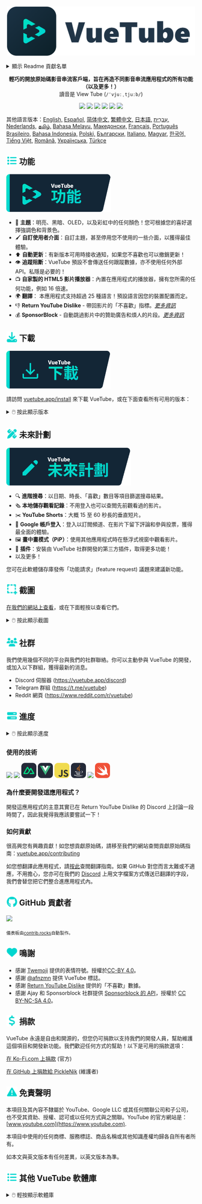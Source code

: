 <p align="center">
    <a href="https://vuetube.app/">
    <picture>
      <source 
        srcset="https://raw.githubusercontent.com/VueTubeApp/.github/main/readme_assets/dark/VueTube.svg"
        media="(prefers-color-scheme: dark)"
      />
      <img 
        src="https://raw.githubusercontent.com/VueTubeApp/.github/main/readme_assets/light/VueTube.svg" 
        alt="VueTube icon"
        width="500"
       />
    </picture>
  </a>
  </br>
  <details>
  <summary>顯示 Readme 貢獻名單</summary>

<sub>標誌：<a href="https://github.com/afnzmn">@afnzmn</a></sub> </br>
<sub>繁體中文 Readme 貢獻者：<a href="https://github.com/404-Program-not-found">@404-Program-not-found</a> 和 <a href="https://github.com/nokanol45">@nokanol45</a></sub>

  </details>

<p align="center">
<strong>輕巧的開放原始碼影音串流客戶端，旨在再造不同影音串流應用程式的所有功能（以及更多！）</strong>
</br>
讀音是 View Tube (<code>/ˈvjuːˌtjuːb/</code>)
</p>

<p align="center">
  <a href="https://github.com/VueTubeApp/VueTube/blob/main/LICENSE" alt="License"><img src="https://img.shields.io/github/license/VueTubeApp/VueTube"></img></a>
  <a href="https://github.com/VueTubeApp/VueTube/actions/workflows/ci.yml" alt="CI"><img src="https://github.com/VueTubeApp/VueTube/actions/workflows/ci.yml/badge.svg"></img></a>
  <a href="https://reddit.com/r/vuetube" alt="Reddit"><img src="https://img.shields.io/reddit/subreddit-subscribers/vuetube?label=r%2FVuetube&logo=reddit&logoColor=white"></img></a>
  <a href="https://t.me/VueTube" alt="Telegram"><img src="https://img.shields.io/endpoint?label=VueTube&url=https%3A%2F%2Ftelegram-badge-4mbpu8e0fit4.runkit.sh%2F%3Furl%3Dhttps%3A%2F%2Ft.me%2FVuetube"></img></a>
  <a href="https://discord.gg/7P8KJrdd5W" alt="Discord"><img src="https://img.shields.io/discord/946587366242533377?label=Discord&style=flat&logo=discord&logoColor=white"></img></a>
  <a href="https://twitter.com/VueTubeApp" alt="Twitter"><img src="https://img.shields.io/twitter/follow/VueTubeApp?label=Follow&style=flat&logo=twitter"></img></a>
</p>

其他語言版本：[English,](../readme.md) [Español,](/readme/readme.es.md) [简体中文,](/readme/readme.zh-hans.md) [繁體中文,](/readme/readme.zh-hant.md) [日本語,](/readme/readme.ja.md) [עִברִית,](/readme/readme.he.md) [Nederlands,](/readme/readme.nl.md) [தமிழ்,](/readme/readme.ta.md) [Bahasa Melayu,](/readme/readme.ms.md) [Македонски,](/readme/readme.mk.md) [Français,](/readme/readme.fr.md) [Português Brasileiro,](/readme/readme.pt-br.md) [Bahasa Indonesia,](/readme/readme.id.md) [Polski,](/readme/readme.pl.md) [Български,](/readme/readme.bg.md) [Italiano,](/readme/readme.it.md) [Magyar,](/readme/readme.hu.md) [한국어,](/readme/readme.kr.md) [Tiếng Việt,](/readme/readme.vi.md) [Română,](/readme/readme.ro.md) [Українська,](/readme/readme.ua.md) [Türkçe](/readme/readme.tr.md/)

<h2 align="left">
<sub>
<img  src="../resources/readme_icon_features.png"
      height="30"
      width="30">
</sub>
功能
</h2>

<img src="../resources/readme-zh-hant/Features.zh-hant.svg" alt="VueTube icon" height="100"/>

- 🎨 **主題**：明亮、黑暗、OLED，以及彩虹中的任何顏色！您可根據您的喜好選擇強調色和背景色。
- 🖌️ **自訂使用者介面**：自訂主題，甚至停用您不使用的一些介面，以獲得最佳體驗。
- ⬆️ **自動更新**：有新版本可用時接收通知，如果您不喜歡也可以撤銷更新！
- 👁️ **追蹤阻斷**：VueTube 預設不會傳送任何跟蹤數據，亦不使用任何外部 API。私隱是必要的！
- 📺 **自家製的 HTML5 影片播放器**：內置在應用程式的播放器，擁有您所需的任何功能，例如 16 倍速。
- 🌍 **翻譯**： 本應用程式支持超過 25 種語言！預設語言因您的裝置配置而定。
- 👎 **Return YouTube Dislike** - 帶回影片的「不喜歡」指標。[_更多資訊_](https://returnyoutubedislike.com)
- 💰 **SponsorBlock** - 自動跳過影片中的贊助廣告和煩人的片段。[_更多資訊_](https://sponsor.ajay.app)

<h2 align="left">
<sub>
<img  src="../resources/readme_icon_install.png"
      height="30"
      width="30">
</sub>
下載
</h2>

<img src="../resources/readme-zh-hant/Install.zh-hant.svg" alt="VueTube icon" height="100"/>

請訪問 [vuetube.app/install](https://www.vuetube.app/install) 來下載 VueTube，或在下面查看所有可用的版本：

<details>
  <summary>🖱️ 按此顯示版本</summary>
<br />

### Android

| <a href=https://nightly.link/VueTubeApp/VueTube/workflows/ci/main/android.zip><img id="im" width="200" src=../resources/getunstable.png></a> | <a href=https://github.com/VueTubeApp/VueTube/releases/tag/0.4.2><img id="im" width="200" src=../resources/getcanary.png></a> | <a href=https://vuetube.app/install><img id="im" width="200" src=../resources/getstable.png></a> |
| -------------------------------------------------------------------------------------------------------------------------------------------- | ----------------------------------------------------------------------------------------------------------------------------- | ------------------------------------------------------------------------------------------------ |
| 有最新的功能，並且經常有更新，但 bug 也最常見。                                                                                              | bug 比 unstable 較少，功能也比 stable 稍新。                                                                                  | 暫時未有 Stable 版本可用。                                                                       |

### iOS

| <a href=https://nightly.link/VueTubeApp/VueTube/workflows/ci/main/iOS.zip><img id="im" width="200" src=../resources/getunstable.png></a> | <a href=https://cdn.discordapp.com/attachments/949908267855921163/972164558930198528/VueTube-Canary-May-6-2022.ipa><img id="im" width="200" src=../resources/getcanary.png></a> | <a href=https://vuetube.app/install><img id="im" width="200" src=../resources/getstable.png></a> |
| ---------------------------------------------------------------------------------------------------------------------------------------- | ------------------------------------------------------------------------------------------------------------------------------------------------------------------------------- | ------------------------------------------------------------------------------------------------ |
| 有最新的功能，並且經常有更新，但 bug 也最常見。                                                                                          | bug 比 unstable 較少，功能也比 stable 稍新。                                                                                                                                    | 暫時未有 Stable 版本可用。                                                                       |

</details>

<h2 align="left">
<sub>
<img  src="../resources/readme_icon_plans.png"
      height="30"
      width="30">
</sub>
未來計劃
</h2>

<img src="../resources/readme-zh-hant/Plans.zh-hant.svg" alt="VueTube icon" height="100"/>

- 🔍 **進階搜尋**：以日期、時長、「喜歡」數目等項目篩選搜尋結果。
- 🗞️ **本地儲存觀看記錄**：不用登入也可以查閲先前觀看過的影片。
- ✂️ **YouTube Shorts**：大概 15 至 60 秒長的垂直短片。
- 🧑 **Google 帳戶登入**：登入以訂閲頻道、在影片下留下評論和參與投票，獲得最全面的體驗。
- 🖼️ **畫中畫模式（PiP）**：使用其他應用程式時在懸浮式視窗中觀看影片。
- 🧩 **插件**：安裝由 VueTube 社群開發的第三方插件，取得更多功能！
- 以及更多！

您可在此軟體儲存庫發佈「功能請求」(feature request) 議題來建議新功能。

<h2 align="left">
<sub>
<img  src="../resources/readme_icon_screenshots.png"
      height="30"
      width="30">
</sub>
截圖
</h2>

[在我們的網站上查看](https://www.vuetube.app/info/screenshots)，或在下面輕按以查看它們。

<details>
  <summary> 🖱️ 按此顯示截圖  </summary>
<br />
  
<img src="https://vuetube.app/wtch.png" width="400">
<img src="https://vuetube.app/stng.png" width="400">
<img src="https://vuetube.app/srch.png" width="400">
     
</details>

<h2 align="left">
<sub>
<img  src="../resources/readme_icon_community.png"
      height="30"
      width="30">
</sub>
社群
</h2>

我們使用幾個不同的平台與我們的社群聯絡。你可以主動參與 VueTube 的開發，或加入以下群組，獲得最新的消息。

- Discord 伺服器 (https://vuetube.app/discord)
- Telegram 群組 (https://t.me/vuetube)
- Reddit 網頁 (https://www.reddit.com/r/vuetube)

<h2 align="left">
<sub>
<img  src="../resources/readme_icon_progress.png"
      height="30"
      width="30">
</sub>
進度
</h2>

<details>
  <summary> 🖱️ 按此顯示進度 </summary>

 <br>
 
**一般** | **播放器** | [**提取器**](https://github.com/VueTubeApp/VueTube-Extractor) |
:-: | :-: | :-: |
🟢 評論 (100%) | 🟢 播放 / 暫停 (100%) | 🟢 自動完成搜尋 (100%) |
🟢 描述 (100%) | 🟢 輕按顯示／隱藏控制項目 (100%) | 🟢 主頁 (100%) |
🟢 主頁 (100%) | 🟠 進度條／滑動條 (80%) | 🟢 搜尋 (100%)
🟢 內置 RYD (100%) | 🟠 全螢幕 (80%) | 🟠 影片資訊 (60%) |
🟢 主題 (100%) | 🟠 畫質選擇 (50%) | 🔴 頻道 (0%) |
🟢 觀看頁 (100%) | 🔴 迷你播放器 (0%) | 🔴 評論 (0%) |
🟠 內置 Sponsorblock (95%) | 🔴 背景播放 (0%) | 🔴 即時通訊 (0%) |
🟠 自動更新 (50%) | 🔴 畫中畫 (0%) | 🔴 熱門內容 (0%)
🟠 頻道頁 (50%) |  🔴 字幕 (0%) | 🔴 互動 (0%) |
🟠 社群帖子 (10%) | 🔴 資訊卡 (0%) | 🔴 播放清單 (0%) |
🟠 可自訂的 Shorts 介面 (10%) |  | 🔴 通知 (0%)
🟠 可自訂的 YT Music 介面 (10%) |  | 🔴 登入 (0%)
🟠 可自訂的介面 (30%) |  |  |
🟠 媒體庫頁 (10%) |  |  |
🟠 評論回覆 (50%) |  |  |
🟠 第三方插件 (40%) |  |  |
🟠 VueTube 播放器 (參見右邊進度) |  |  |
🟠 VueTube 提取器 (參見右邊進度) |  |  |
🔴 本地儲存觀看記錄 (0%) |  |  |
🔴 訂閲項目頁 |  |  |
🔴 支援其他平台 (0%) |  |  |
  
</details>

### 使用的技術

<a href="https://capacitorjs.com/solution/vue"><img src="https://cdn.discordapp.com/attachments/953538236716814356/955694368742834176/Capacitator-Dark.svg" height=40/></a> <a href="https://vuetifyjs.com/"><img src="https://cdn.discordapp.com/attachments/810799100940255260/973719873467342908/Vuetify-Dark.svg" height=40/></a> <a href="https://nuxtjs.org/"><img src="https://github.com/tandpfun/skill-icons/raw/main/icons/NuxtJS-Dark.svg" height=40/></a> <a href="https://vuejs.org/"><img src="https://github.com/tandpfun/skill-icons/raw/main/icons/VueJS-Dark.svg" height=40/></a> <a href="https://javascript.com/"><img src="https://github.com/tandpfun/skill-icons/raw/main/icons/JavaScript.svg" height=40/></a> <a href="https://java.com/"><img src="https://github.com/tandpfun/skill-icons/raw/main/icons/Java-Dark.svg" height=40/></a> <a href="https://gradle.com/"><img src="https://cdn.discordapp.com/attachments/810799100940255260/955691550560636958/Gradle.svg" height=40/></a> <a href="https://developer.apple.com/swift/"><img src="https://github.com/tandpfun/skill-icons/raw/main/icons/Swift.svg" height=40/></a>

### 為什麼要開發這應用程式？

開發這應用程式的主意其實已在 Return YouTube Dislike 的 Discord 上討論一段時間了，因此我覺得我應該要嘗試一下！

### 如何貢獻

很高興您有興趣貢獻！如您想貢獻原始碼，請移至我們的網站查閲貢獻原始碼指南：[vuetube.app/contributing](https://www.vuetube.app/contributing)

如您想翻譯此應用程式，請[按此](/NUXT/plugins/languages)查閲翻譯指南。如果 GitHub 對您而言太難或不適應，不用擔心，您亦可在我們的 [Discord](https://vuetube.app/discord) 上用文字檔案方式傳送已翻譯的字段，我們會替您把它們整合進應用程式內。

<h2 align="left">
<sub>
<img  src="../resources/readme_icon_github.png"
      height="30"
      width="30">
</sub>
GitHub 貢獻者
</h2>

<a href="https://github.com/VueTubeApp/VueTube/graphs/contributors">
  <img src="https://contrib.rocks/image?repo=VueTubeApp/VueTube" />
</a>

<sub>儀表板由[contrib.rocks](https://contrib.rocks)自動製作。</sub>

<h2 align="left">
<sub>
<img  src="../resources/readme_icon_acknowledgements.png"
      height="30"
      width="30">
</sub>
鳴謝
</h2>

- 感謝 [Twemoji](https://twemoji.twitter.com/) 提供的表情符號。授權於[CC-BY 4.0](https://creativecommons.org/licenses/by/4.0/)。
- 感謝 [@afnzmn](https://github.com/afnzmn) 提供 VueTube 標誌。
- 感謝 [Return YouTube Dislike](https://returnyoutubedislike.com) 提供的「不喜歡」數據。
- 感謝 Ajay 和 Sponsorblock 社群提供 [Sponsorblock 的 API](https://sponsor.ajay.app/)，授權於 [CC BY-NC-SA 4.0](https://creativecommons.org/licenses/by-nc-sa/4.0/)。

<h2 align="left">
<sub>
<img  src="../resources/readme_icon_donate.png"
      height="30"
      width="30">
</sub>
捐款
</h2>

VueTube 永遠是自由和開源的，但您仍可捐款以支持我們的開發人員，幫助維護這個項目和開發新功能。我們歡迎任何方式的幫助！以下是可用的捐款選項：

[在 Ko-Fi.com 上捐款](https://ko-fi.com/vuetube) (官方)

[在 GitHub 上捐款給 PickleNik](https://github.com/sponsors/PickleNik) (維護者)

<h2 align="left">
<sub>
<img  src="../resources/readme_icon_disclaimer.png"
      height="30"
      width="30">
</sub>
免責聲明
</h2>

本項目及其內容不隸屬於 YouTube、Google LLC 或其任何關聯公司和子公司，也不受其資助、授權、認可或以任何方式與之關聯。YouTube 的官方網站是：[www.youtube.com](https://www.youtube.com).

本項目中使用的任何商標、服務標誌、商品名稱或其他知識產權均歸各自所有者所有。

如本文與英文版本有任何差異，以英文版本為準。

<h2 align="left">
<sub>
<img  src="../resources/readme_icon_otherrepos.png"
      height="30"
      width="30">
</sub>
其他 VueTube 軟體庫
</h2>

<details>
  <summary> 🖱️ 輕按顯示軟體庫 </summary>

<br>

[![VueTube Extractor](https://github-readme-stats.vercel.app/api/pin/?username=VueTubeApp&repo=VueTube-Extractor)](https://github.com/VueTubeApp/VueTube-Extractor)

**VueTube 提取器** 是一個為從串流服務中提取數據而設的函式庫，為 VueTube 應用程式所用而設。

[![VueTube Translator](https://github-readme-stats.vercel.app/api/pin/?username=VueTubeApp&repo=VueTube-Translator)](https://github.com/VueTubeApp/VueTube-Translator)

**VueTube 翻譯器** 是一個用來翻譯 GitHub 上的 JSON 或 JS 檔案等的字段和以正確的結構匯出結果的工具。此工具為輔助 VueTube 翻譯者而設，但亦可用作其他用途。

[![VueTube HTTP](https://github-readme-stats.vercel.app/api/pin/?username=VueTubeApp&repo=vuetube-http)](https://github.com/VueTubeApp/vuetube-http)

**VueTube HTTP** 是一個用作原生 HTTP 請求、檔案下載／上載和管理 Cookies 的插件。它是 Capacitor 社群的[ HTTP 項目](https://github.com/capacitor-community/http) 的分叉，擁有 VueTube 團隊的附加程式碼。

</details>
